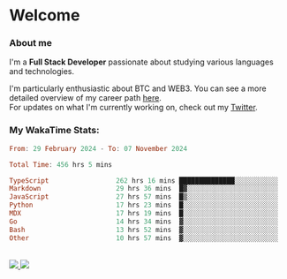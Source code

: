 # Welcome

### About me

I'm a **Full Stack Developer** passionate about studying various languages and technologies. 
</br>

I'm particularly enthusiastic about BTC and WEB3. You can see a more detailed overview of my career path [here](https://yan-pi.vercel.app/).
</br>
For updates on what I'm currently working on, check out my [Twitter](https://twitter.com/yamigake).

### My WakaTime Stats:
<!--START_SECTION:waka-->

```haskell
From: 29 February 2024 - To: 07 November 2024

Total Time: 456 hrs 5 mins

TypeScript                 262 hrs 16 mins ██████████████░░░░░░░░░░░   56.16 %
Markdown                   29 hrs 36 mins  █▓░░░░░░░░░░░░░░░░░░░░░░░   06.34 %
JavaScript                 27 hrs 57 mins  █▒░░░░░░░░░░░░░░░░░░░░░░░   05.99 %
Python                     17 hrs 23 mins  █░░░░░░░░░░░░░░░░░░░░░░░░   03.72 %
MDX                        17 hrs 19 mins  █░░░░░░░░░░░░░░░░░░░░░░░░   03.71 %
Go                         14 hrs 34 mins  ▓░░░░░░░░░░░░░░░░░░░░░░░░   03.12 %
Bash                       13 hrs 52 mins  ▓░░░░░░░░░░░░░░░░░░░░░░░░   02.97 %
Other                      10 hrs 57 mins  ▓░░░░░░░░░░░░░░░░░░░░░░░░   02.34 %
```

<!--END_SECTION:waka-->

<div style="display: inline_block"><br>
  <a style="border-radius:10px;" href="https://www.linkedin.com/in/yan-fernandes-55a81a201/" target="_blank"><img src="https://skillicons.dev/icons?i=linkedin" target="_blank"</a> 
  <a style="border-radius:10px;" href = "mailto:yanfernandes404@gmail.com"><img src="https://skillicons.dev/icons?i=gmail" target="_blank"></a>
</div>

